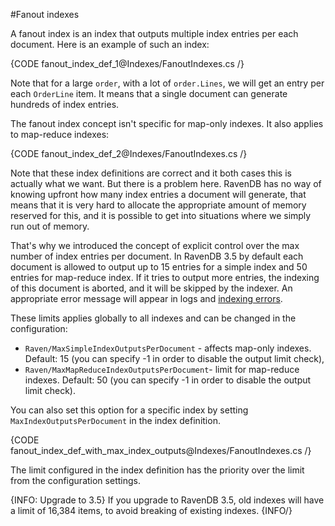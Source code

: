 ﻿#Fanout indexes

A fanout index is an index that outputs multiple index entries per each document. Here is an example of such an index:

{CODE fanout_index_def_1@Indexes/FanoutIndexes.cs /}

Note that for a large `order`, with a lot of `order.Lines`, we will get an entry per each `OrderLine` item. It means that a single document can generate hundreds of index entries.

The fanout index concept isn't specific for map-only indexes. It also applies to map-reduce indexes:

{CODE fanout_index_def_2@Indexes/FanoutIndexes.cs /}

Note that these index definitions are correct and it both cases this is actually what we want. But there is a problem here. RavenDB has no way of knowing upfront how many index 
entries a document will generate, that means that it is very hard to allocate the appropriate amount of memory reserved for this, and it is possible to get into situations where
we simply run out of memory. 

That's why we introduced the concept of explicit control over the max number of index entries per document. In RavenDB 3.5 by default each document is allowed to output up to 15 entries
for a simple index and 50 entries for map-reduce index. If it tries to output more entries, the indexing of this document is aborted, and  it will be skipped by the indexer. An appropriate 
error message will appear in logs and [indexing errors](../studio/overview/status/index-errors).

These limits applies globally to all indexes and can be changed in the configuration:

* `Raven/MaxSimpleIndexOutputsPerDocument` - affects map-only indexes. Default: 15 (you can specify -1 in order to disable the output limit check),
* `Raven/MaxMapReduceIndexOutputsPerDocument`- limit for map-reduce indexes. Default: 50 (you can specify -1 in order to disable the output limit check).

You can also set this option for a specific index by setting `MaxIndexOutputsPerDocument` in the index definition.

{CODE fanout_index_def_with_max_index_outputs@Indexes/FanoutIndexes.cs /}

The limit configured in the index definition has the priority over the limit from the configuration settings.

{INFO: Upgrade to 3.5}
If you upgrade to RavenDB 3.5, old indexes will have a limit of 16,384 items, to avoid breaking of existing indexes.
{INFO/}